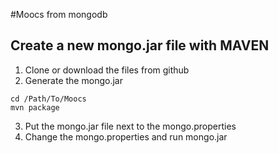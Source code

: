#Moocs from mongodb

## Create a new mongo.jar file with MAVEN
1) Clone or download the files from github
2) Generate the mongo.jar
```{r, engine='sh', count_lines}
cd /Path/To/Moocs
mvn package
```
3) Put the mongo.jar file next to the mongo.properties  <br />
4) Change the mongo.properties and run mongo.jar

